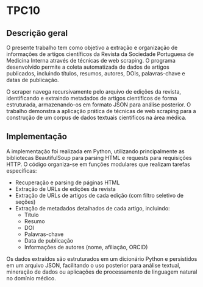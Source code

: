 # TPC10

## Descrição geral

O presente trabalho tem como objetivo a extração e organização de informações de artigos científicos da Revista da Sociedade Portuguesa de Medicina Interna através de técnicas de web scraping. O programa desenvolvido permite a coleta automatizada de dados de artigos publicados, incluindo títulos, resumos, autores, DOIs, palavras-chave e datas de publicação.

O scraper navega recursivamente pelo arquivo de edições da revista, identificando e extraindo metadados de artigos científicos de forma estruturada, armazenando-os em formato JSON para análise posterior. O trabalho demonstra a aplicação prática de técnicas de web scraping para a construção de um corpus de dados textuais científicos na área médica.

## Implementação

A implementação foi realizada em Python, utilizando principalmente as bibliotecas BeautifulSoup para parsing HTML e requests para requisições HTTP. O código organiza-se em funções modulares que realizam tarefas específicas:

- Recuperação e parsing de páginas HTML
- Extração de URLs de edições da revista
- Extração de URLs de artigos de cada edição (com filtro seletivo de seções)
- Extração de metadados detalhados de cada artigo, incluindo:
  - Título
  - Resumo
  - DOI
  - Palavras-chave
  - Data de publicação
  - Informações de autores (nome, afiliação, ORCID)

Os dados extraídos são estruturados em um dicionário Python e persistidos em um arquivo JSON, facilitando o uso posterior para análise textual, mineração de dados ou aplicações de processamento de linguagem natural no domínio médico.